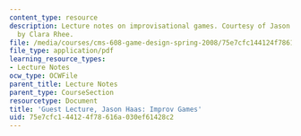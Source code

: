 ```yaml
---
content_type: resource
description: Lecture notes on improvisational games. Courtesy of Jason Haas. Notes
  by Clara Rhee.
file: /media/courses/cms-608-game-design-spring-2008/75e7cfc144124f78616a030ef61428c2_MITCMS_608s08_lec_notes35.pdf
file_type: application/pdf
learning_resource_types:
- Lecture Notes
ocw_type: OCWFile
parent_title: Lecture Notes
parent_type: CourseSection
resourcetype: Document
title: 'Guest Lecture, Jason Haas: Improv Games'
uid: 75e7cfc1-4412-4f78-616a-030ef61428c2
---
```

